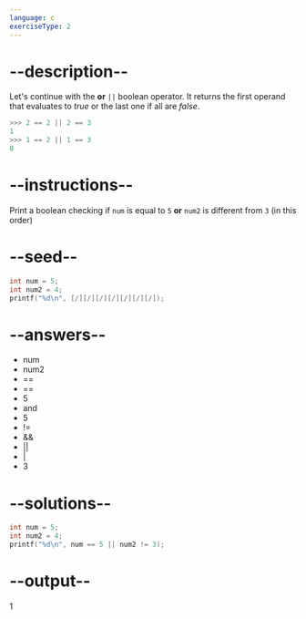```yaml
---
language: c
exerciseType: 2
---
```


# --description--

Let's continue with the **or** `||` boolean operator.
It returns the first operand that evaluates to *true* or the last one if all are *false*.
```c
>>> 2 == 2 || 2 == 3
1
>>> 1 == 2 || 1 == 3
0
```

# --instructions--

Print a boolean checking if `num` is equal to `5` **or** `num2` is different from `3` (in this order)

# --seed--

```c
int num = 5;
int num2 = 4;
printf("%d\n", [/][/][/][/][/][/][/]);
```

# --answers--

- num
- num2
-  == 
-  == 
- 5
-  and 
- 5
-  != 
-  && 
-  || 
-  | 
- 3

# --solutions--

```c
int num = 5;
int num2 = 4;
printf("%d\n", num == 5 || num2 != 3);
```

# --output--

1
